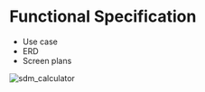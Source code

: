 # Functional Specification


- Use case
- ERD
- Screen plans

![sdm_calculator](https://user-images.githubusercontent.com/76019638/133996239-b9deb373-c2f8-480e-a5e3-4b8a7dfc2a76.png)
